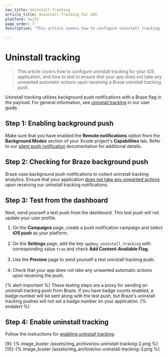 ```yaml
---
nav_title: Uninstall Tracking
article_title: Uninstall Tracking for iOS
platform: Swift
page_order: 7
description: "This article covers how to configure uninstall tracking for the Swift SDK."

---
```


# Uninstall tracking

> This article covers how to configure uninstall tracking for your iOS application, and how to test to ensure that your app does not take any unwanted automatic actions upon receiving a Braze uninstall tracking push.

Uninstall tracking utilizes background push notifications with a Braze flag in the payload. For general information, see [uninstall tracking]({{site.baseurl}}/user_guide/data_and_analytics/tracking/uninstall_tracking/#uninstall-tracking) in our user guide.

## Step 1: Enabling background push

Make sure that you have enabled the **Remote notifications** option from the **Background Modes** section of your Xcode project's **Capabilities** tab. Refer to our [silent push notification]({{site.baseurl}}/developer_guide/platform_integration_guides/swift/push_notifications/silent_push_notifications/) documentation for additional details.

## Step 2: Checking for Braze background push

Braze uses background push notifications to collect uninstall tracking analytics. Ensure that your application [does not take any unwanted actions]({{site.baseurl}}/developer_guide/platform_integration_guides/swift/push_notifications/customization/ignoring_internal_push/) upon receiving our uninstall tracking notifications.

## Step 3: Test from the dashboard

Next, send yourself a test push from the dashboard. This test push will not update your user profile.

1. On the **Campaigns** page, create a push notification campaign and select **iOS push** as your platform.<br><br>
2. On the **Settings** page, add the key `appboy_uninstall_tracking` with corresponding value `true` and check **Add Content-Available Flag**.<br><br>
3. Use the **Preview** page to send yourself a test uninstall tracking push.<br><br>
4. Check that your app does not take any unwanted automatic actions upon receiving the push.

{% alert important %}
These testing steps are a proxy for sending an uninstall tracking push from Braze. If you have badge counts enabled, a badge number will be sent along with the test push, but Braze's uninstall tracking pushes will not set a badge number on your application.
{% endalert %}

## Step 4: Enable uninstall tracking

Follow the instructions for [enabling uninstall tracking]({{site.baseurl}}/user_guide/data_and_analytics/tracking/uninstall_tracking/#uninstall-tracking).

[4]: {{site.baseurl}}/developer_guide/platform_integration_guides/swift/push_notifications/customization/ignoring_internal_push/
[5]: {{site.baseurl}}/developer_guide/platform_integration_guides/swift/push_notifications/silent_push_notifications/
[6]: {{site.baseurl}}/user_guide/data_and_analytics/tracking/uninstall_tracking/#uninstall-tracking
[9]: {% image_buster /assets/img_archive/ios-uninstall-tracking-2.png %}
[10]: {% image_buster /assets/img_archive/ios-uninstall-tracking-3.png %}
